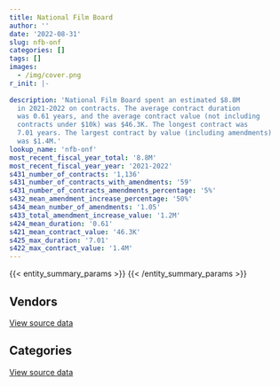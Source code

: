 ```yaml
---
title: National Film Board
author: ''
date: '2022-08-31'
slug: nfb-onf
categories: []
tags: []
images:
  - /img/cover.png
r_init: |-
  
description: 'National Film Board spent an estimated $8.8M
  in 2021-2022 on contracts. The average contract duration
  was 0.61 years, and the average contract value (not including
  contracts under $10k) was $46.3K. The longest contract was
  7.01 years. The largest contract by value (including amendments)
  was $1.4M.'
lookup_name: 'nfb-onf'
most_recent_fiscal_year_total: '8.8M'
most_recent_fiscal_year_year: '2021-2022'
s431_number_of_contracts: '1,136'
s431_number_of_contracts_with_amendments: '59'
s431_number_of_contracts_amendments_percentage: '5%'
s432_mean_amendment_increase_percentage: '50%'
s434_mean_number_of_amendments: '1.05'
s433_total_amendment_increase_value: '1.2M'
s424_mean_duration: '0.61'
s421_mean_contract_value: '46.3K'
s425_max_duration: '7.01'
s422_max_contract_value: '1.4M'
---
```


<script src="/rmarkdown-libs/htmlwidgets/htmlwidgets.js"></script>
<link href="/rmarkdown-libs/datatables-css/datatables-crosstalk.css" rel="stylesheet" />
<script src="/rmarkdown-libs/datatables-binding/datatables.js"></script>
<script src="/rmarkdown-libs/jquery/jquery-3.6.0.min.js"></script>
<link href="/rmarkdown-libs/dt-core-bootstrap/css/dataTables.bootstrap.min.css" rel="stylesheet" />
<link href="/rmarkdown-libs/dt-core-bootstrap/css/dataTables.bootstrap.extra.css" rel="stylesheet" />
<script src="/rmarkdown-libs/dt-core-bootstrap/js/jquery.dataTables.min.js"></script>
<script src="/rmarkdown-libs/dt-core-bootstrap/js/dataTables.bootstrap.min.js"></script>
<link href="/rmarkdown-libs/crosstalk/css/crosstalk.min.css" rel="stylesheet" />
<script src="/rmarkdown-libs/crosstalk/js/crosstalk.min.js"></script>
<script src="/rmarkdown-libs/htmlwidgets/htmlwidgets.js"></script>
<link href="/rmarkdown-libs/datatables-css/datatables-crosstalk.css" rel="stylesheet" />
<script src="/rmarkdown-libs/datatables-binding/datatables.js"></script>
<script src="/rmarkdown-libs/jquery/jquery-3.6.0.min.js"></script>
<link href="/rmarkdown-libs/dt-core-bootstrap/css/dataTables.bootstrap.min.css" rel="stylesheet" />
<link href="/rmarkdown-libs/dt-core-bootstrap/css/dataTables.bootstrap.extra.css" rel="stylesheet" />
<script src="/rmarkdown-libs/dt-core-bootstrap/js/jquery.dataTables.min.js"></script>
<script src="/rmarkdown-libs/dt-core-bootstrap/js/dataTables.bootstrap.min.js"></script>
<link href="/rmarkdown-libs/crosstalk/css/crosstalk.min.css" rel="stylesheet" />
<script src="/rmarkdown-libs/crosstalk/js/crosstalk.min.js"></script>

{{< entity_summary_params >}}
{{< /entity_summary_params >}}

## Vendors

<div id="htmlwidget-1" style="width:100%;height:auto;" class="datatables html-widget"></div>
<script type="application/json" data-for="htmlwidget-1">{"x":{"style":"bootstrap","filter":"none","vertical":false,"data":[["<a href=\"/vendors/advanced_business_interiors/\">Advanced Business Interiors<\/a>","<a href=\"/vendors/amazon/\">Amazon<\/a>","<a href=\"/vendors/applied_electonics/\">Applied Electonics<\/a>","<a href=\"/vendors/bell_canada/\">Bell Canada<\/a>","<a href=\"/vendors/cdw_canada/\">CDW Canada<\/a>","<a href=\"/vendors/cision_canada/\">Cision Canada<\/a>","<a href=\"/vendors/dell_computer/\">Dell Computer<\/a>","<a href=\"/vendors/deloitte/\">Deloitte<\/a>","<a href=\"/vendors/eclipsys_solutions/\">Eclipsys Solutions<\/a>","<a href=\"/vendors/entrust/\">Entrust<\/a>","<a href=\"/vendors/freebalance/\">FreeBalance<\/a>","<a href=\"/vendors/ibm_canada/\">IBM Canada<\/a>","<a href=\"/vendors/ipss/\">IPSS<\/a>","<a href=\"/vendors/iron_mountain/\">Iron Mountain<\/a>","<a href=\"/vendors/microsoft_canada/\">Microsoft Canada<\/a>","<a href=\"/vendors/mishkumi_technologies/\">Mishkumi Technologies<\/a>","<a href=\"/vendors/northern_micro/\">Northern Micro<\/a>","<a href=\"/vendors/nua_office/\">NUA Office<\/a>","<a href=\"/vendors/onx_enterprise_solutions/\">OnX Enterprise Solutions<\/a>","<a href=\"/vendors/oracle_canada/\">Oracle Canada<\/a>","<a href=\"/vendors/paladin_group/\">Paladin Group<\/a>","<a href=\"/vendors/pitney_bowes/\">Pitney Bowes<\/a>","<a href=\"/vendors/randstad/\">Randstad<\/a>","<a href=\"/vendors/rohde_schwarz_canada/\">Rohde Schwarz Canada<\/a>","<a href=\"/vendors/shi_canada/\">SHI Canada<\/a>","<a href=\"/vendors/softchoice/\">Softchoice<\/a>","<a href=\"/vendors/softsim_technologies/\">Softsim Technologies<\/a>","<a href=\"/vendors/solotech/\">Solotech<\/a>","<a href=\"/vendors/stoneworks_technologies/\">Stoneworks Technologies<\/a>","<a href=\"/vendors/teknion/\">Teknion<\/a>","<a href=\"/vendors/telus_canada/\">Telus Canada<\/a>","<a href=\"/vendors/xerox/\">Xerox<\/a>"],[null,null,375504.93,235451.31,null,883.31,21381.5,null,6114.42,3521.89,12589.77,73015.6,null,null,134486.8,11904.19,null,null,null,71726.07,null,1645.11,13423.62,336607.37,null,713490.86,47921.31,24558.67,29767.45,null,null,null],[14574.26,27235.09,817052.82,564726.24,11354.93,80822.61,117095.2,5481.87,null,7450.93,null,53480.64,null,34500,7859.15,3968.06,114147.16,23565.09,17181.87,170544.31,34172.52,1649.62,4439.91,22859.73,70331.99,721750.84,null,140340.5,29849,796155.34,48910.27,7433.45],[null,707860.64,1700121.78,88085.51,20339.42,177940.51,211427.01,66696.13,null,20.36,null,52223.47,null,37366.88,146737.93,null,545334.4,null,null,58170.44,null,1645.11,null,120171.66,29555.85,614844.07,null,null,104772.73,null,null,10200.04],[null,59846.34,1142762.35,67648.07,12155.17,1352.67,265809.81,182.73,null,null,null,7478.98,245232.64,37366.88,222236.33,null,2091.99,null,null,88017.71,null,1645.11,null,24603.12,null,335017.93,null,null,284166.96,null,null,10200.04]],"container":"<table class=\"table table-striped table-hover row-border order-column display\">\n  <thead>\n    <tr>\n      <th>Vendor<\/th>\n      <th>2018-2019<\/th>\n      <th>2019-2020<\/th>\n      <th>2020-2021<\/th>\n      <th>2021-2022<\/th>\n    <\/tr>\n  <\/thead>\n<\/table>","options":{"order":[[4,"desc"]],"pageLength":10,"autoWidth":true,"columnDefs":[{"targets":1,"render":"function(data, type, row, meta) {\n    return type !== 'display' ? data : DTWidget.formatCurrency(data, \"$\", 2, 3, \",\", \".\", true, null);\n  }"},{"targets":2,"render":"function(data, type, row, meta) {\n    return type !== 'display' ? data : DTWidget.formatCurrency(data, \"$\", 2, 3, \",\", \".\", true, null);\n  }"},{"targets":3,"render":"function(data, type, row, meta) {\n    return type !== 'display' ? data : DTWidget.formatCurrency(data, \"$\", 2, 3, \",\", \".\", true, null);\n  }"},{"targets":4,"render":"function(data, type, row, meta) {\n    return type !== 'display' ? data : DTWidget.formatCurrency(data, \"$\", 2, 3, \",\", \".\", true, null);\n  }"},{"width":"16%","targets":[1,2,3,4]},{"className":"dt-right","targets":[1,2,3,4]}],"orderClasses":false}},"evals":["options.columnDefs.0.render","options.columnDefs.1.render","options.columnDefs.2.render","options.columnDefs.3.render"],"jsHooks":[]}</script>
<p class="text-right">
<a href="https://github.com/GoC-Spending/contracts-data/tree/main/data/out/departments/nfb-onf/summary_by_fiscal_year_by_vendor.csv" class="source-data-link btn btn-link">View source data</a>
</p>

## Categories

<div id="htmlwidget-2" style="width:100%;height:auto;" class="datatables html-widget"></div>
<script type="application/json" data-for="htmlwidget-2">{"x":{"style":"bootstrap","filter":"none","vertical":false,"data":[["<a href=\"/categories/facilities_and_construction/\">Facilities and construction<\/a>","<a href=\"/categories/office_management/\">Office management<\/a>","<a href=\"/categories/professional_services/\">Professional services<\/a>","<a href=\"/categories/information_technology/\">Information technology<\/a>","<a href=\"/categories/transportation_and_logistics/\">Transportation and logistics<\/a>","<a href=\"/categories/industrial_products_and_services/\">Industrial products and services<\/a>","<a href=\"/categories/human_capital/\">Human capital<\/a>"],[null,197090.1,1164663.66,5800985.58,null,null,11497.5],[45927.61,1340735.16,2096227.74,6827580.42,28559.79,27461.78,100527.57],[113645.68,569623.4,3283567.95,8419286.19,null,null,20933.6],[105647.53,157058.05,3478007.65,5016628.71,17879.44,null,63443.84]],"container":"<table class=\"table table-striped table-hover row-border order-column display\">\n  <thead>\n    <tr>\n      <th>Category<\/th>\n      <th>2018-2019<\/th>\n      <th>2019-2020<\/th>\n      <th>2020-2021<\/th>\n      <th>2021-2022<\/th>\n    <\/tr>\n  <\/thead>\n<\/table>","options":{"order":[[4,"desc"]],"dom":"t","pageLength":30,"autoWidth":true,"columnDefs":[{"targets":1,"render":"function(data, type, row, meta) {\n    return type !== 'display' ? data : DTWidget.formatCurrency(data, \"$\", 2, 3, \",\", \".\", true, null);\n  }"},{"targets":2,"render":"function(data, type, row, meta) {\n    return type !== 'display' ? data : DTWidget.formatCurrency(data, \"$\", 2, 3, \",\", \".\", true, null);\n  }"},{"targets":3,"render":"function(data, type, row, meta) {\n    return type !== 'display' ? data : DTWidget.formatCurrency(data, \"$\", 2, 3, \",\", \".\", true, null);\n  }"},{"targets":4,"render":"function(data, type, row, meta) {\n    return type !== 'display' ? data : DTWidget.formatCurrency(data, \"$\", 2, 3, \",\", \".\", true, null);\n  }"},{"width":"16%","targets":[1,2,3,4]},{"className":"dt-right","targets":[1,2,3,4]}],"orderClasses":false,"lengthMenu":[10,25,30,50,100]}},"evals":["options.columnDefs.0.render","options.columnDefs.1.render","options.columnDefs.2.render","options.columnDefs.3.render"],"jsHooks":[]}</script>
<p class="text-right">
<a href="https://github.com/GoC-Spending/contracts-data/tree/main/data/out/departments/nfb-onf/summary_by_fiscal_year_by_category.csv" class="source-data-link btn btn-link">View source data</a>
</p>
